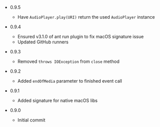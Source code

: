 - 0.9.5
  - Have `AudioPlayer.play(URI)` return the used `AudioPlayer` instance

 
- 0.9.4
  - Ensured v3.1.0 of ant run plugin to fix macOS signature issue
  - Updated GitHub runners


- 0.9.3
  - Removed `throws IOException` from `close` method


- 0.9.2
  - Added `endOfMedia` parameter to finished event call


- 0.9.1
  - Added signature for native macOS libs


- 0.9.0
  - Initial commit 